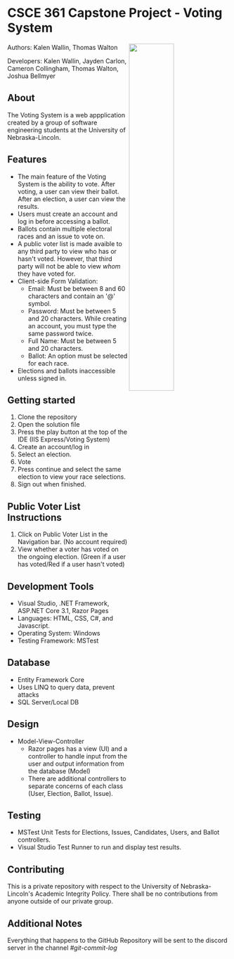 # CSCE 361 Capstone Project - Voting System
<img align="right" src="https://i.imgur.com/qQfjxe2.png" width=45% height=45%>
Authors: Kalen Wallin, Thomas Walton

Developers: Kalen Wallin, Jayden Carlon, Cameron Collingham, Thomas Walton, Joshua Bellmyer

## About
The Voting System is a web appplication created by a group of software engineering students at the University of Nebraska-Lincoln.

## Features
- The main feature of the Voting System is the ability to vote. After voting, a user can view their ballot. After an election, a user can view the results.
- Users must create an account and log in before accessing a ballot.
- Ballots contain multiple electoral races and an issue to vote on.
- A public voter list is made avaible to any third party to view who has or hasn't voted. However, that third party will not be able to view *whom* they have voted for.
- Client-side Form Validation:
  - Email: Must be between 8 and 60 characters and contain an '@' symbol.
  - Password: Must be between 5 and 20 characters. While creating an account, you must type the same password twice.
  - Full Name: Must be between 5 and 20 characters.
  - Ballot: An option must be selected for each race.
- Elections and ballots inaccessible unless signed in.

## Getting started
1. Clone the repository
2. Open the solution file
3. Press the play button at the top of the IDE (IIS Express/Voting System)
4. Create an account/log in
5. Select an election.
6. Vote
7. Press continue and select the same election to view your race selections.
8. Sign out when finished.

## Public Voter List Instructions
1. Click on Public Voter List in the Navigation bar. (No account required)
2. View whether a voter has voted on the ongoing election.
(Green if a user has voted/Red if a user hasn't voted)

## Development Tools
- Visual Studio, .NET Framework, ASP.NET Core 3.1, Razor Pages
- Languages: HTML, CSS, C#, and Javascript.
- Operating System: Windows
- Testing Framework: MSTest

## Database
- Entity Framework Core
- Uses LINQ to query data, prevent attacks
- SQL Server/Local DB

## Design
- Model-View-Controller
  - Razor pages has a view (UI) and a controller to handle input from the user and output information from the database (Model)
  - There are additional controllers to separate concerns of each class (User, Election, Ballot, Issue).

## Testing
- MSTest Unit Tests for Elections, Issues, Candidates, Users, and Ballot controllers.
- Visual Studio Test Runner to run and display test results.

## Contributing
This is a private repository with respect to the University of Nebraska-Lincoln's Academic Integrity Policy. There shall be no contributions from anyone outside of our private group.

## Additional Notes
Everything that happens to the GitHub Repository will be sent to the discord server in the channel *#git-commit-log*
